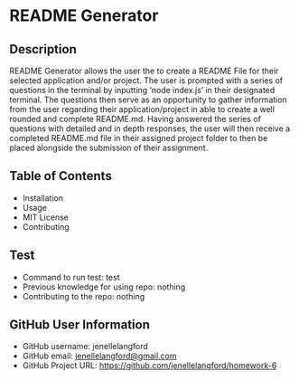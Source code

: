 # README Generator

## Description 
README Generator allows the user the to create a README File for their selected application and/or project. The user is prompted with a series of questions in the terminal by inputting ‘node index.js’ in their designated terminal. The questions then serve as an opportunity to gather information from the user regarding their application/project in able to create a well rounded and complete README.md. Having answered the series of questions with detailed and in depth responses, the user will then receive a completed README.md file in their assigned project folder to then be placed alongside the submission of their assignment. 
## Table of Contents

 * Installation 
 * Usage 
 * MIT License
 * Contributing 

## Test 
 * Command to run test: test
 * Previous knowledge for using repo: nothing
 * Contributing to the repo: nothing

## GitHub User Information 
 * GitHub username: jenellelangford
 * GitHub email: jenellelangford@gmail.com
 * GitHub Project URL: https://github.com/jenellelangford/homework-6